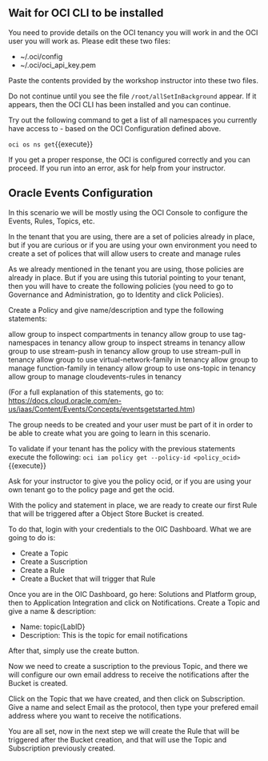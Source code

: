 ## Wait for OCI CLI to be installed

You need to provide details on the OCI tenancy you will work in and the OCI user you will work as. Please edit these two files:

* ~/.oci/config
* ~/.oci/oci_api_key.pem

Paste the contents provided by the workshop instructor into these two files.

Do not continue until you see the file `/root/allSetInBackground` appear. If it appears, then the OCI CLI has been installed and you can continue.

Try out the following command to get a list of all namespaces you currently have access to - based on the OCI Configuration defined above.

`oci os ns get`{{execute}} 

If you get a proper response, the OCI is configured correctly and you can proceed. If you run into an error, ask for help from your instructor.

## Oracle Events Configuration

In this scenario we will be mostly using the OCI Console to configure the Events, Rules, Topics, etc.

In the tenant that you are using, there are a set of policies already in place, but if you are curious or if you are using your own environment you need to
create a set of polices that will allow users to create and manage rules

As we already mentioned in the tenant you are using, those policies are already in place. But if you are using this tutorial pointing to your tenant, then 
you will have to create the following policies (you need to go to Governance and Administration, go to Identity and click Policies).

Create a Policy and give name/description and type the following statements:

allow group <RuleAdmins> to inspect compartments in tenancy
allow group <RuleAdmins> to use tag-namespaces in tenancy
allow group <RuleAdmins> to inspect streams in tenancy
allow group <RuleAdmins> to use stream-push in tenancy
allow group <RuleAdmins> to use stream-pull in tenancy
allow group <RuleAdmins> to use virtual-network-family in tenancy
allow group <RuleAdmins> to manage function-family in tenancy
allow group <RuleAdmins> to use ons-topic in tenancy
allow group <RuleAdmins> to manage cloudevents-rules in tenancy

(For a full explanation of this statements, go to: https://docs.cloud.oracle.com/en-us/iaas/Content/Events/Concepts/eventsgetstarted.htm)

The <RuleAdmins> group needs to be created and your user must be part of it in order to be able to create what you are going to learn in this scenario.

To validate if your tenant has the policy with the previous statements execute the following:
`oci iam policy get --policy-id <policy_ocid>` {{execute}}

Ask for your instructor to give you the policy ocid, or if you are using your own tenant go to the policy page and get the ocid.

With the policy and statement in place, we are ready to create our first Rule that will be triggered after a Object Store Bucket is created.

To do that, login with your credentials to the OIC Dashboard. What we are going to do is:

- Create a Topic
- Create a Suscription
- Create a Rule
- Create a Bucket that will trigger that Rule

Once you are in the OIC Dashboard, go here: Solutions and Platform group, then to Application Integration and click on Notifications.
Create a Topic and give a name & description:
- Name: topic{LabID}
- Description: This is the topic for email notifications

After that, simply use the create button.

Now we need to create a suscription to the previous Topic, and there we will configure our own email address to receive the notifications after the Bucket 
is created.

Click on the Topic that we have created, and then click on Subscription. Give a name and select Email as the protocol, then type your prefered email address
where you want to receive the notifications.

You are all set, now in the next step we will create the Rule that will be triggered after the Bucket creation, and that will use the Topic and Subscription
previously created.






